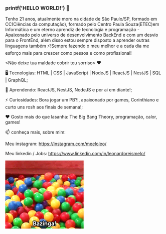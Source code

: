 ### printf('HELLO WORLD!') 👋
Tenho 21 anos, atualmente moro na cidade de São Paulo/SP, formado em CC(Ciências da computação), formado pelo Centro Paula Souza(ETEC)em Informática e um eterno aprendiz de tecnologia e programação - Apaixonado pelo universo de desenvolvimento BackEnd e com um desvio para o FrontEnd, além disso estou sempre disposto a aprender outras linguagens também ⚡!Sempre fazendo o meu melhor e a cada dia me esforço mais para crescer como pessoa e como profissional! 

<Não deixe tua maldade cobrir teu sorriso> ❤

🖥️ Tecnologias: HTML | CSS | JavaScript | NodeJS | ReactJS | NestJS | SQL | GraphQL;

🌱 Aprendendo: ReactJS, NestJS, NodeJS e por ai em diante!;

⚡ Curiosidades: Bora jogar um PB?!, apaixonado por games, Corinthiano e curto uns rosh aos finais de semana!;

❤️ Gosto mais do que lasanha: The Big Bang Theory, programação, calor, games!

📫 conheça mais, sobre mim:

Meu instagram: https://instagram.com/meeloleo/

Meu linkedin / Jobs: https://www.linkedin.com/in/leonardoreismelo/


![alt text](https://github.com/LeoReisMelo/LeoReisMelo/blob/main/39d133ee277e4568fb5258cd0dfc07dd.gif)



